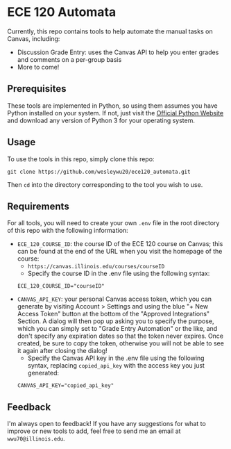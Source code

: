 # ECE 120 Automata

Currently, this repo contains tools to help automate the manual tasks on Canvas, including:

- Discussion Grade Entry: uses the Canvas API to help you enter grades and comments on a per-group basis
- More to come!

## Prerequisites

These tools are implemented in Python, so using them assumes you have Python installed on your system. If not, just visit the [Official Python Website](https://www.python.org/downloads/) and download any version of Python 3 for your operating system.

## Usage
To use the tools in this repo, simply clone this repo:
```
git clone https://github.com/wesleywu20/ece120_automata.git
```
Then `cd` into the directory corresponding to the tool you wish to use.

## Requirements

For all tools, you will need to create your own `.env` file in the root directory of this repo with the following information:
- `ECE_120_COURSE_ID`: the course ID of the ECE 120 course on Canvas; this can be found at the end of the URL when you visit the homepage of the course:
  - `https://canvas.illinois.edu/courses/courseID`
  - Specify the course ID in the .env file using the following syntax:
  ```
  ECE_120_COURSE_ID="courseID"
  ```
- `CANVAS_API_KEY`: your personal Canvas access token, which you can generate by visiting Account > Settings and using the blue "+ New Access Token" button at the bottom of the "Approved Integrations" Section. A dialog will then pop up asking you to specify the purpose, which you can simply set to "Grade Entry Automation" or the like, and don't specify any expiration dates so that the token never expires. Once created, be sure to copy the token, otherwise you will not be able to see it again after closing the dialog!
  - Specify the Canvas API key in the .env file using the following syntax, replacing `copied_api_key` with the access key you just generated:
  ```
  CANVAS_API_KEY="copied_api_key"
  ```

## Feedback
I'm always open to feedback! If you have any suggestions for what to improve or new tools to add, feel free to send me an email at `wwu70@illinois.edu`.